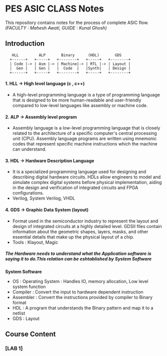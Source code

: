 # PES ASIC CLASS Notes
This repository contains notes for the process of complete ASIC flow.
<br>*(FACULTY : Mahesh Awati, GUIDE : Kunal Ghosh)*

## Introduction
```ASCII
   HLL         ALP       Binary      (HDL)       GDS
  +------+   +-----+   +--------+   +-----+   +--------+
  | Code |-> | Asm |-> | Machine|-> | RTL |-> | Layout |
  |  Gen |   | Gen |   |  Code  |   |Synth|   | Design |
  +------+   +-----+   +--------+   +-----+   +--------+

```
#### 1. HLL -> High level language (c , c++) 
- A high-level programming language is a type of programming language that is designed to be more human-readable and user-friendly compared to low-level languages like assembly or machine code.

#### 2. ALP -> Assembly level program
- Assembly language is a low-level programming language that is closely related to the architecture of a specific computer's central processing unit (CPU). Assembly language programs are written using mnemonic codes that represent specific machine instructions which the machine can understand.

#### 3. HDL -> Hardware Description Language
- It is a specialized programming language used for designing and describing digital hardware circuits. HDLs allow engineers to model and simulate complex digital systems before physical implementation, aiding in the design and verification of integrated circuits and FPGA configurations.
- Verilog, System Verilog, VHDL

#### 4. GDS -> Graphic Data System (layout)
- Format used in the semiconductor industry to represent the layout and design of integrated circuits at a highly detailed level. GDSII files contain information about the geometric shapes, layers, masks, and other essential details that make up the physical layout of a chip.
- Tools : Klayout, Magic

##### The Hardware needs to understand what the Application software is saying it to do.This relation can be eshtablished by System Software

____System Software____
- OS : Operating System : Handles IO, memory allocation, Low level system function
- Compiler : Convert the input to hardware dependent instruction
- Assembler : Convert the instructions provided by compiler to Binary format
- HDL : A program that understands the Binary pattern and map it to a netlist
- GDS : Layout

## Course Content
### [LAB 1]


